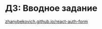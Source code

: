 # ДЗ: Вводное задание

[zhanybekovich.github.io/react-auth-form](https://zhanybekovich.github.io/react-auth-form)

